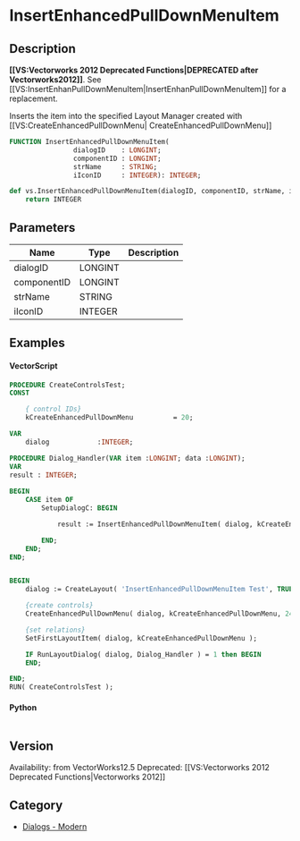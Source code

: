# InsertEnhancedPullDownMenuItem

## Description
<b>[[VS:Vectorworks 2012 Deprecated Functions|DEPRECATED after Vectorworks2012]]</b>. See [[VS:InsertEnhanPullDownMenuItem|InsertEnhanPullDownMenuItem]] for a replacement.

Inserts the item into the specified Layout Manager created with [[VS:CreateEnhancedPullDownMenu| CreateEnhancedPullDownMenu]]

```pascal
FUNCTION InsertEnhancedPullDownMenuItem(
				dialogID    : LONGINT;
				componentID : LONGINT;
				strName     : STRING;
				iIconID     : INTEGER): INTEGER;
```

```python
def vs.InsertEnhancedPullDownMenuItem(dialogID, componentID, strName, iIconID):
    return INTEGER
```

## Parameters
|Name|Type|Description|
|---|---|---|
|dialogID|LONGINT|   |
|componentID|LONGINT|   |
|strName|STRING|   |
|iIconID|INTEGER|   |

## Examples
#### VectorScript ####
```pascal
PROCEDURE CreateControlsTest;
CONST

    { control IDs}
    kCreateEnhancedPullDownMenu          = 20;

VAR
    dialog            :INTEGER;

PROCEDURE Dialog_Handler(VAR item :LONGINT; data :LONGINT);
VAR
result : INTEGER;
            
BEGIN
    CASE item OF
        SetupDialogC: BEGIN

            result := InsertEnhancedPullDownMenuItem( dialog, kCreateEnhancedPullDownMenu, 'kCreateEnhancedPullDownMenu choice', 128 );

        END;
    END;
END;


BEGIN
    dialog := CreateLayout( 'InsertEnhancedPullDownMenuItem Test', TRUE, 'OK', 'Cancel' );

    {create controls}
    CreateEnhancedPullDownMenu( dialog, kCreateEnhancedPullDownMenu, 24, TRUE );

    {set relations}
    SetFirstLayoutItem( dialog, kCreateEnhancedPullDownMenu );

    IF RunLayoutDialog( dialog, Dialog_Handler ) = 1 then BEGIN
    END;

END;
RUN( CreateControlsTest );
```
#### Python ####
```python

```

## Version
Availability: from VectorWorks12.5
Deprecated: [[VS:Vectorworks 2012 Deprecated Functions|Vectorworks 2012]]

## Category
* [Dialogs - Modern](../Categories/Dialogs%20-%20Modern.md)
